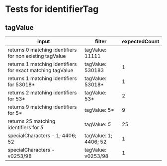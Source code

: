 # Tests for identifierTag

## tagValue

| input                                                      | filter                | expectedCount |
| ---------------------------------------------------------- | --------------------- | ------------- |
| returns 0 matching identifiers for non existing tagValue   | tagValue: 11111       |               |
| returns 1 matching identifiers for exact matching tagValue | tagValue: 530183      | 1             |
| returns 1 matching identifiers for 53018*                  | tagValue: 53018*      | 1             |
| returns 2 matching identifiers for 53*                     | tagValue: 53*         | 2             |
| returns 9 matching identifiers for 5*                      | tagValue: 5*          | 9             |
| returns 25 matching identifiers for *5*                    | tagValue: *5*         | 25            |
| specialCharacters - 1; 4406; 52                            | tagValue: 1; 4406; 52 | 1             |
| specialCharacters - v0253/98                               | tagValue: v0253/98    | 1             |